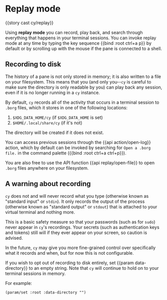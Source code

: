 # Replay mode

{{story cast cy/replay}}

Using **replay mode** you can record, play back, and search through everything that happens in your terminal sessions. You can invoke replay mode at any time by typing the key sequence {{bind :root ctrl+a p}} by default or by scrolling up with the mouse if the pane is connected to a shell.

## Recording to disk

The history of a pane is not only stored in memory; it is also written to a file on your filesystem. This means that you (and only you--`cy` is careful to make sure the directory is only readable by you) can play back any session, even if it is no longer running in a `cy` instance.

By default, `cy` records all of the activity that occurs in a terminal session to `.borg` files, which it stores in one of the following locations:

1.  `$XDG_DATA_HOME/cy` (if `$XDG_DATA_HOME` is set)
1.  `$HOME/.local/share/cy` (if it's not)

The directory will be created if it does not exist.

You can access previous sessions through the {{api action/open-log}} action, which by default can be invoked by searching for `Open a .borg file.` in the command palette ({{bind :root ctrl+a ctrl+p}}).

You are also free to use the API function {{api replay/open-file}} to open `.borg` files anywhere on your filesystem.

## A warning about recording

`cy` does not and will never record what you type (otherwise known as "standard input" or `stdin`). It only records the output of the process (otherwise known as "standard output" or `stdout`) that is attached to your virtual terminal and nothing more.

This is a basic safety measure so that your passwords (such as for `sudo`) never appear in `cy`'s recordings. Your secrets (such as authentication keys and tokens) still will if they ever appear on your screen, so caution is advised.

In the future, `cy` may give you more fine-grained control over specifically what it records and when, but for now this is not configurable.

If you wish to opt out of recording to disk entirely, set {{param data-directory}} to an empty string. Note that `cy` will continue to hold on to your terminal sessions in memory.

For example:

```janet
(param/set :root :data-directory "")
```
